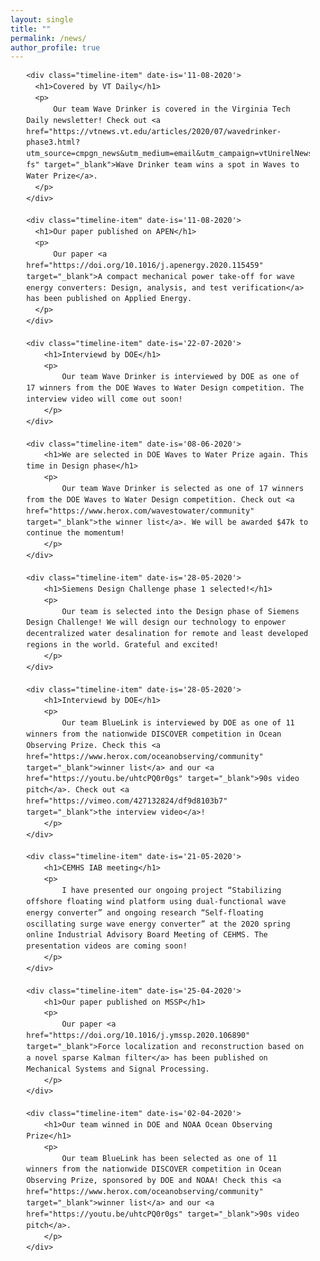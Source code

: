 ```yaml
---
layout: single
title: ""
permalink: /news/
author_profile: true
---
```



<!-- the styles -->
<style>
@import url("https://fonts.googleapis.com/css?family=Oswald|Roboto:400,700");
body {
  line-height: 1.5;
}

h2, h3, h4, h5, h6 {
  font-family: 'Oswald', sans-serif;
}

p {
  font-family: 'Roboto', sans-serif;
  font-size: .8rem;
}

.container {
  max-width: 1024px;
  width: 90%;
  margin: 0 auto;
}

.timeline-item {
  padding: 3em 2em 2em;
  position: relative;
  color: rgba(0, 0, 0, 0.7);
  border-left: 2px solid rgba(0, 0, 0, 0.3);
}

.timeline-item h1 {
  font-family: 'Oswald', sans-serif;
}

.timeline-item p {
  font-size: 1rem;
}

.timeline-item::before {
  content: attr(date-is);
  position: absolute;
  left: 2em;
  font-weight: bold;
  top: 1em;
  display: block;
  font-family: 'Roboto', sans-serif;
  font-weight: 700;
  font-size: .90rem;
  color: #0066ff;
}

.timeline-item::after {
  width: 10px;
  height: 10px;
  display: block;
  top: 1em;
  position: absolute;
  left: -7px;
  border-radius: 10px;
  content: '';
  border: 2px solid rgba(0, 0, 0, 0.3);
  background: white;
}

.timeline-item:last-child {
  -o-border-image: linear-gradient(to bottom, rgba(0, 0, 0, 0.3) 60%, transparent) 1 100%;
     border-image: -webkit-linear-gradient(top, rgba(0, 0, 0, 0.3) 60%, transparent) 1 100%;
     border-image: linear-gradient(to bottom, rgba(0, 0, 0, 0.3) 60%, transparent) 1 100%;
}
</style>


<div class="container">

    <div class="timeline-item" date-is='11-08-2020'>
      <h1>Covered by VT Daily</h1>
      <p>
          Our team Wave Drinker is covered in the Virginia Tech Daily newsletter! Check out <a href="https://vtnews.vt.edu/articles/2020/07/wavedrinker-phase3.html?utm_source=cmpgn_news&utm_medium=email&utm_campaign=vtUnirelNewsDailyCMP_081420-fs" target="_blank">Wave Drinker team wins a spot in Waves to Water Prize</a>.
      </p>
    </div>

    <div class="timeline-item" date-is='11-08-2020'>
      <h1>Our paper published on APEN</h1>
      <p>
          Our paper <a href="https://doi.org/10.1016/j.apenergy.2020.115459" target="_blank">A compact mechanical power take-off for wave energy converters: Design, analysis, and test verification</a> has been published on Applied Energy.
      </p>
    </div>

    <div class="timeline-item" date-is='22-07-2020'>
        <h1>Interviewd by DOE</h1>
        <p>
            Our team Wave Drinker is interviewed by DOE as one of 17 winners from the DOE Waves to Water Design competition. The interview video will come out soon!
        </p>
    </div>

    <div class="timeline-item" date-is='08-06-2020'>
        <h1>We are selected in DOE Waves to Water Prize again. This time in Design phase</h1>
        <p>
            Our team Wave Drinker is selected as one of 17 winners from the DOE Waves to Water Design competition. Check out <a href="https://www.herox.com/wavestowater/community" target="_blank">the winner list</a>. We will be awarded $47k to continue the momentum!
        </p>
    </div>

	<div class="timeline-item" date-is='28-05-2020'>
		<h1>Siemens Design Challenge phase 1 selected!</h1>
		<p>
			Our team is selected into the Design phase of Siemens Design Challenge! We will design our technology to enpower decentralized water desalination for remote and least developed regions in the world. Grateful and excited!
		</p>
	</div>

    <div class="timeline-item" date-is='28-05-2020'>
        <h1>Interviewd by DOE</h1>
        <p>
            Our team BlueLink is interviewed by DOE as one of 11 winners from the nationwide DISCOVER competition in Ocean Observing Prize. Check this <a href="https://www.herox.com/oceanobserving/community" target="_blank">winner list</a> and our <a href="https://youtu.be/uhtcPQ0r0gs" target="_blank">90s video pitch</a>. Check out <a href="https://vimeo.com/427132824/df9d8103b7" target="_blank">the interview video</a>!
        </p>
    </div>

	<div class="timeline-item" date-is='21-05-2020'>
		<h1>CEMHS IAB meeting</h1>
		<p>
			I have presented our ongoing project “Stabilizing offshore floating wind platform using dual-functional wave energy converter” and ongoing research “Self-floating oscillating surge wave energy converter” at the 2020 spring online Industrial Advisory Board Meeting of CEHMS. The presentation videos are coming soon!
		</p>
	</div>

    <div class="timeline-item" date-is='25-04-2020'>
		<h1>Our paper published on MSSP</h1>
		<p>
			Our paper <a href="https://doi.org/10.1016/j.ymssp.2020.106890" target="_blank">Force localization and reconstruction based on a novel sparse Kalman filter</a> has been published on Mechanical Systems and Signal Processing.
		</p>
	</div>

    <div class="timeline-item" date-is='02-04-2020'>
		<h1>Our team winned in DOE and NOAA Ocean Observing Prize</h1>
		<p>
			Our team BlueLink has been selected as one of 11 winners from the nationwide DISCOVER competition in Ocean Observing Prize, sponsored by DOE and NOAA! Check this <a href="https://www.herox.com/oceanobserving/community" target="_blank">winner list</a> and our <a href="https://youtu.be/uhtcPQ0r0gs" target="_blank">90s video pitch</a>.
		</p>
	</div>

</div>